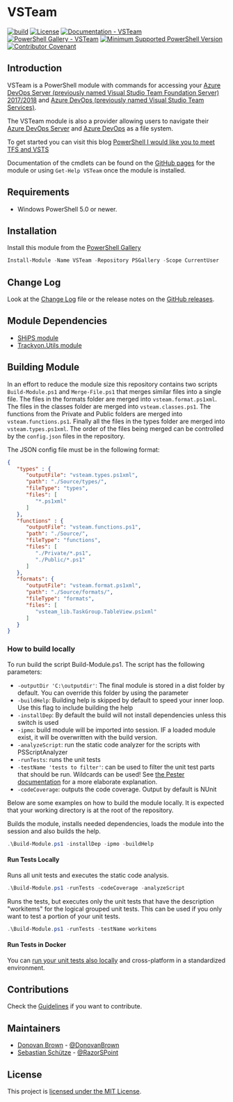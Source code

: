 # VSTeam

[![build](https://github.com/MethodsAndPractices/vsteam/actions/workflows/actions-pipeline.yml/badge.svg)](https://github.com/MethodsAndPractices/vsteam/actions/workflows/actions-pipeline.yml)
[![License](https://img.shields.io/badge/license-MIT-blue.svg)](https://github.com/MethodsAndPractices/vsteam/blob/trunk/LICENSE)
[![Documentation - VSTeam](https://img.shields.io/badge/Documentation-VSTeam-blue.svg)](https://methodsandpractices.github.io/vsteam-docs/docs/modules/vsteam/index)
[![PowerShell Gallery - VSTeam](https://img.shields.io/badge/PowerShell%20Gallery-VSTeam-blue.svg)](https://www.powershellgallery.com/packages/VSTeam)
[![Minimum Supported PowerShell Version](https://img.shields.io/badge/PowerShell-5.0-blue.svg)](https://github.com/PowerShell/PowerShell)
[![Contributor Covenant](https://img.shields.io/badge/Contributor%20Covenant-v2.0%20adopted-ff69b4.svg)](CODE_OF_CONDUCT.md)

## Introduction

VSTeam is a PowerShell module with commands for accessing your [Azure DevOps Server (previously named Visual Studio Team Foundation Server) 2017/2018](https://cda.ms/Bf) and [Azure DevOps (previously named Visual Studio Team Services)](https://cda.ms/Bf).

The VSTeam module is also a provider allowing users to navigate their [Azure DevOps Server](https://cda.ms/Bf) and [Azure DevOps](https://cda.ms/Bf) as a file system.

To get started you can visit this blog [PowerShell I would like you to meet TFS and VSTS](http://www.donovanbrown.com/post/PowerShell-I-would-like-you-to-meet-TFS-and-VSTS)

Documentation of the cmdlets can be found on the [GitHub pages](https://methodsandpractices.github.io/vsteam-docs/docs/modules/vsteam/index) for the module or using `Get-Help VSTeam` once the module is installed.

## Requirements

- Windows PowerShell 5.0 or newer.

## Installation

Install this module from the [PowerShell Gallery](https://www.powershellgallery.com/packages/VSTeam)

```powershell
Install-Module -Name VSTeam -Repository PSGallery -Scope CurrentUser
```

## Change Log

Look at the [Change Log](CHANGELOG.md) file or the release notes on the [GitHub releases](https://github.com/MethodsAndPractices/vsteam/releases).

## Module Dependencies

- [SHiPS module](https://www.powershellgallery.com/packages/SHiPS/)
- [Trackyon.Utils module](https://www.powershellgallery.com/packages/Trackyon.Utils)

## Building Module

In an effort to reduce the module size this repository contains two scripts `Build-Module.ps1` and `Merge-File.ps1` that merges similar files into a single file. The files in the formats folder are merged into `vsteam.format.ps1xml`. The files in the classes folder are merged into `vsteam.classes.ps1`. The functions from the Private and Public folders are merged into `vsteam.functions.ps1`. Finally all the files in the types folder are merged into `vsteam.types.ps1xml`. The order of the files being merged can be controlled by the `config.json` files in the repository.

The JSON config file must be in the following format:

```JSON
{
   "types" : {
      "outputFile": "vsteam.types.ps1xml",
      "path": "./Source/types/",
      "fileType": "types",
      "files": [
         "*.ps1xml"
      ]
   },
   "functions" : {
      "outputFile": "vsteam.functions.ps1",
      "path": "./Source/",
      "fileType": "functions",
      "files": [
         "./Private/*.ps1",
         "./Public/*.ps1"
      ]
   },
   "formats": {
      "outputFile": "vsteam.format.ps1xml",
      "path": "./Source/formats/",
      "fileType": "formats",
      "files": [
         "vsteam_lib.TaskGroup.TableView.ps1xml"
      ]
   }
}
```

### How to build locally

To run build the script Build-Module.ps1. The script has the following parameters:

* `-outputDir 'C:\outputdir'`: The final module is stored in a dist folder by default. You can override this folder by using the parameter
* `-buildHelp`: Building help is skipped by default to speed your inner loop. Use this flag to include building the help
* `-installDep`: By default the build will not install dependencies unless this switch is used
* `-ipmo`: build module will be imported into session. IF a loaded module exist, it will be overwritten with the build version.
* `-analyzeScript`: run the static code analyzer for the scripts with PSScriptAnalyzer
* `-runTests`: runs the unit tests
* `-testName 'tests to filter'`: can be used to filter the unit test parts that should be run. Wildcards can be used! See [the Pester documentation](https://github.com/pester/Pester/wiki/Invoke%E2%80%90Pester#testname-alias-name) for a more elaborate explanation.
* `-codeCoverage`: outputs the code coverage. Output by default is NUnit

Below are some examples on how to build the module locally. It is expected that your working directory is at the root of the repository.

Builds the module, installs needed dependencies, loads the module into the session and also builds the help.
```powershell
.\Build-Module.ps1 -installDep -ipmo -buildHelp
```

#### Run Tests Locally

Runs all unit tests and executes the static code analysis.
```powershell
.\Build-Module.ps1 -runTests -codeCoverage -analyzeScript
```

Runs the tests, but executes only the unit tests that have the description "workitems" for the logical grouped unit tests. This can be used if you only want to test a portion of your unit tests.
```powershell
.\Build-Module.ps1 -runTests -testName workitems
```

#### Run Tests in Docker

You can [run your unit tests also locally](/tools/docker/RunTestsLocally.md) and cross-platform in a standardized environment.

## Contributions

Check the [Guidelines](.github/CONTRIBUTING.md) if you want to contribute.

## Maintainers

- [Donovan Brown](https://github.com/darquewarrior) - [@DonovanBrown](https://twitter.com/DonovanBrown)
- [Sebastian Schütze](https://github.com/SebastianSchuetze) - [@RazorSPoint](https://twitter.com/RazorSPoint)

## License

This project is [licensed under the MIT License](LICENSE).
